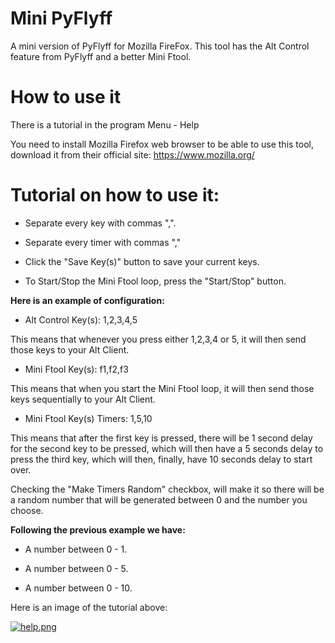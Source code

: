 # Mini PyFlyff
A mini version of PyFlyff for Mozilla FireFox. This tool has the Alt Control feature from PyFlyff and a better Mini Ftool.

# How to use it

There is a tutorial in the program Menu - Help

You need to install Mozilla Firefox web browser to be able to use this tool, download it from their official site: https://www.mozilla.org/

# Tutorial on how to use it:

- Separate every key with commas ",".

- Separate every timer with commas ","

- Click the "Save Key(s)" button to save your current keys.

- To Start/Stop the Mini Ftool loop, press the "Start/Stop" button.

**Here is an example of configuration:**

- Alt Control Key(s): 1,2,3,4,5

This means that whenever you press either 1,2,3,4 or 5, it will then send those keys to your Alt Client.

- Mini Ftool Key(s): f1,f2,f3

This means that when you start the Mini Ftool loop, it will then send those keys sequentially to your Alt Client.

- Mini Ftool Key(s) Timers: 1,5,10

This means that after the first key is pressed, there will be 1 second delay for the second key to be pressed, which will then have a 5 seconds delay to press the third key, which will then, finally, have 10 seconds delay to start over.

Checking the "Make Timers Random" checkbox, will make it so there will be a random number that will be generated between 0 and the number you choose.

**Following the previous example we have:**

- A number between 0 - 1.

- A number between 0 - 5.

- A number between 0 - 10.

Here is an image of the tutorial above:

[![help.png](https://i.postimg.cc/yYBnsT2R/help.png)](https://postimg.cc/Th7ncnd2)
